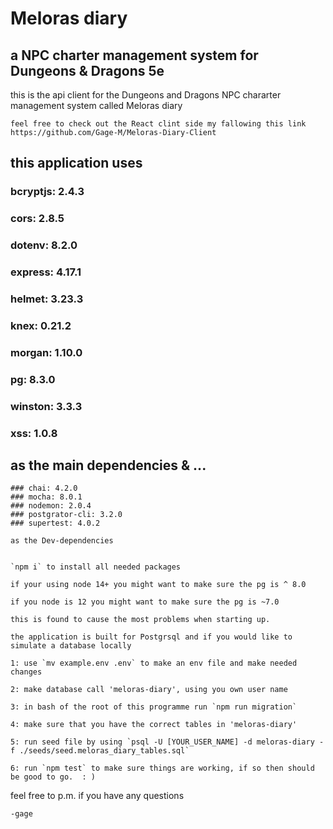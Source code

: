 # Meloras diary
## a  NPC charter  management system for Dungeons & Dragons 5e


this is the api client for the Dungeons and Dragons NPC chararter management system called Meloras diary 

    feel free to check out the React clint side my fallowing this link 
    https://github.com/Gage-M/Meloras-Diary-Client

## this application uses

   ### bcryptjs: 2.4.3
   ### cors: 2.8.5
   ### dotenv: 8.2.0
   ### express: 4.17.1
   ### helmet: 3.23.3
   ### knex: 0.21.2
   ### morgan: 1.10.0
   ### pg: 8.3.0
   ### winston: 3.3.3
   ### xss: 1.0.8

  ## as the main **dependencies** & ...

    ### chai: 4.2.0
    ### mocha: 8.0.1
    ### nodemon: 2.0.4
    ### postgrator-cli: 3.2.0
    ### supertest: 4.0.2

    as the Dev-dependencies 


    `npm i` to install all needed packages 

    if your using node 14+ you might want to make sure the pg is ^ 8.0

    if you node is 12 you might want to make sure the pg is ~7.0

    this is found to cause the most problems when starting up.

    the application is built for Postgrsql and if you would like to simulate a database locally 

    1: use `mv example.env .env` to make an env file and make needed changes  

    2: make database call 'meloras-diary', using you own user name 

    3: in bash of the root of this programme run `npm run migration` 

    4: make sure that you have the correct tables in 'meloras-diary'

    5: run seed file by using `psql -U [YOUR_USER_NAME] -d meloras-diary -f ./seeds/seed.meloras_diary_tables.sql`

    6: run `npm test` to make sure things are working, if so then should be good to go.  : ) 

feel free to p.m. if you have any questions 

    -gage



